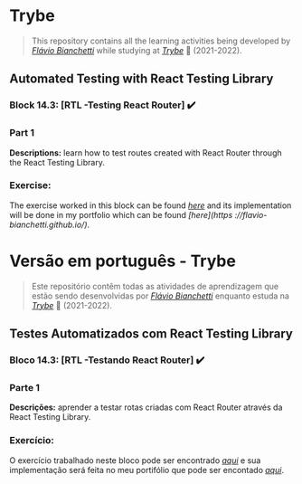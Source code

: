 # Trybe

> This repository contains all the learning activities being developed by _[Flávio Bianchetti](https://www.linkedin.com/in/flaviobianchetti/)_ while studying at _[Trybe](https://www.betrybe.com/)_ :rocket: (2021-2022).

## Automated Testing with React Testing Library


### Block 14.3: [RTL -Testing React Router] :heavy_check_mark:

### Part 1

**Descriptions:** learn how to test routes created with React Router through the React Testing Library.

### Exercise:

The exercise worked in this block can be found _[here](https://github.com/flavio-bianchetti/exercise-portfolio-web)_ and its implementation will be done in my portfolio which can be found _[here](https ://flavio-bianchetti.github.io/)_.

# Versão em português - Trybe

> Este repositório contêm todas as atividades de aprendizagem que estão sendo desenvolvidas por  _[Flávio Bianchetti](https://www.linkedin.com/in/flaviobianchetti/)_ enquanto estuda na _[Trybe](https://www.betrybe.com/)_ :rocket: (2021-2022).

## Testes Automatizados com React Testing Library


### Bloco 14.3: [RTL -Testando React Router] :heavy_check_mark:

### Parte 1

**Descrições:** aprender a testar rotas criadas com React Router através da React Testing Library.

### Exercício:

O exercício trabalhado neste bloco pode ser encontrado _[aqui](https://github.com/flavio-bianchetti/exercise-portfolio-web)_ e sua implementação será feita no meu portifólio que pode ser encontado _[aqui](https://flavio-bianchetti.github.io/)_.
